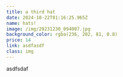 ```yaml
---
title: a third hat
date: 2024-10-22T01:16:25.965Z
name: hats!
image: /img/20231230_094007.jpg
background_color: rgba(236, 202, 81, 0.8)
price: 14
link: asdfasdf
class: img
---
```

asdfsdaf